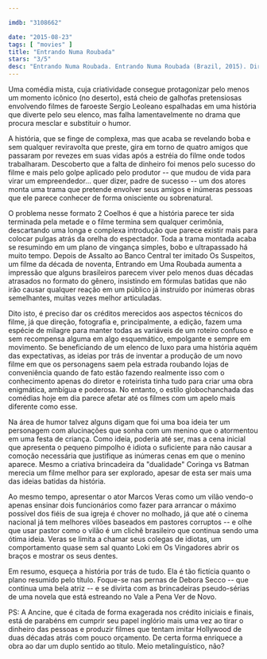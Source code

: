 ```yaml
---

imdb: "3108662"

date: "2015-08-23"
tags: [ "movies" ]
title: "Entrando Numa Roubada"
stars: "3/5"
desc: "Entrando Numa Roubada. Entrando Numa Roubada (Brazil, 2015). Dirigido por André Moraes. Escrito por André Moraes, André Moraes. Com Deborah Secco, Lúcio Mauro Filho, Júlio Andrade, Bruno Torres, Ana Carolina Machado, Marcos Veras, Tadeu Mello, Tonico Pereira, Thogun. Crítica escrita para o site CinemAqui."
---
```

Uma comédia mista, cuja criatividade consegue protagonizar pelo menos um momento icônico (no deserto), está cheio de galhofas pretensiosas envolvendo filmes de faroeste Sergio Leoleano espalhadas em uma história que diverte pelo seu elenco, mas falha lamentavelmente no drama que procura mesclar e substituir o humor.

A história, que se finge de complexa, mas que acaba se revelando boba e sem qualquer reviravolta que preste, gira em torno de quatro amigos que passaram por revezes em suas vidas após a estréia do filme onde todos trabalharam. Descoberto que a falta de dinheiro foi menos pelo sucesso do filme e mais pelo golpe aplicado pelo produtor -- que mudou de vida para virar um empreendedor... quer dizer, padre de sucesso -- um dos atores monta uma trama que pretende envolver seus amigos e inúmeras pessoas que ele parece conhecer de forma onisciente ou sobrenatural.

O problema nesse formato 2 Coelhos é que a história parece ter sida terminada pela metade e o filme termina sem qualquer cerimônia, descartando uma longa e complexa introdução que parece existir mais para colocar pulgas atrás da orelha do espectador. Toda a trama montada acaba se resumindo em um plano de vingança simples, bobo e ultrapassado há muito tempo. Depois de Assalto ao Banco Central ter imitado Os Suspeitos, um filme da década de noventa, Entrando em Uma Roubada aumenta a impressão que alguns brasileiros parecem viver pelo menos duas décadas atrasados no formato do gênero, insistindo em fórmulas batidas que não irão causar qualquer reação em um público já instruído por inúmeras obras semelhantes, muitas vezes melhor articuladas.

Dito isto, é preciso dar os créditos merecidos aos aspectos técnicos do filme, já que direção, fotografia e, principalmente, a edição, fazem uma espécie de milagre para manter todas as variáveis de um roteiro confuso e sem recompensa alguma em algo esquemático, empolgante e sempre em movimento. Se beneficiando de um elenco de luxo para uma história aquém das expectativas, as ideias por trás de inventar a produção de um novo filme em que os personagens saem pela estrada roubando lojas de conveniência quando de fato estão fazendo realmente isso com o conhecimento apenas do diretor e roteirista tinha tudo para criar uma obra enigmática, ambígua e poderosa. No entanto, o estilo globochanchada das comédias hoje em dia parece afetar até os filmes com um apelo mais diferente como esse.

Na área de humor talvez alguns digam que foi uma boa ideia ter um personagem com alucinações que sonha com um menino que o atormentou em uma festa de criança. Como ideia, poderia até ser, mas a cena inicial que apresenta o pequeno pimpolho é idiota o suficiente para não causar a comoção necessária que justifique as inúmeras cenas em que o menino aparece. Mesmo a criativa brincadeira da "dualidade" Coringa vs Batman merecia um filme melhor para ser explorado, apesar de esta ser mais uma das ideias batidas da história.

Ao mesmo tempo, apresentar o ator Marcos Veras como um vilão vendo-o apenas ensinar dois funcionários como fazer para arrancar o máximo possível dos fiéis de sua igreja é chover no molhado, já que até o cinema nacional já tem melhores vilões baseados em pastores corruptos -- e olhe que usar pastor como o vilão é um clichê brasileiro que continua sendo uma ótima ideia. Veras se limita a chamar seus colegas de idiotas, um comportamento quase sem sal quanto Loki em Os Vingadores abrir os braços e mostrar os seus dentes.

Em resumo, esqueça a história por trás de tudo. Ela é tão fictícia quanto o plano resumido pelo título. Foque-se nas pernas de Debora Secco -- que continua uma bela atriz -- e se divirta com as brincadeiras pseudo-sérias de uma novela que está estreando no Vale a Pena Ver de Novo.

PS: A Ancine, que é citada de forma exagerada nos crédito iniciais e finais, está de parabéns em cumprir seu papel inglório mais uma vez ao tirar o dinheiro das pessoas e produzir filmes que tentam imitar Hollywood de duas décadas atrás com pouco orçamento. De certa forma enriquece a obra ao dar um duplo sentido ao título. Meio metalinguístico, não?
